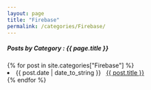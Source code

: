 ```yaml
---
layout: page
title: "Firebase"
permalink: /categories/Firebase/
---
```


<h5> Posts by Category : {{ page.title }} </h5>

<div class="card">
{% for post in site.categories["Firebase"] %}
 <li class="category-posts"><span>{{ post.date | date_to_string }}</span> &nbsp; <a href="{{ post.url }}">{{ post.title }}</a></li>
{% endfor %}
</div>

